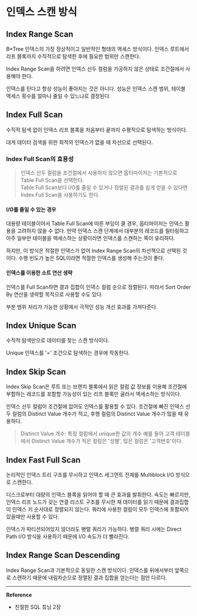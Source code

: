 # 인덱스 스캔 방식
## Index Range Scan
B*Tree 인덱스의 가장 정상적이고 일반적인 형태의 액세스 방식이다.
인덱스 루트에서 리프 블록까지 수직적으로 탐색한 후에 필요한 범위만 스캔한다.

Index Range Scan을 하려면 인덱스 선두 컬럼을 가공하지 않은 상태로 조건절에서 사용해야 한다.

인덱스를 탄다고 항상 성능이 좋아지는 것은 아니다.
성능은 인덱스 스캔 범위, 테이블 액세스 횟수를 얼마나 줄일 수 있느냐로 결정된다.

## Index Full Scan
수직적 탐색 없이 인덱스 리프 블록을 처음부터 끝까지 수평적으로 탐색하는 방식이다.

대게 데이터 검색을 위한 최적의 인덱스가 없을 때 차선으로 선택된다.

### Index Full Scan의 효용성
> 인덱스 선두 컬럼을 조건절에서 사용하지 않으면 옵티마이저는 기본적으로 Table Full Scan을 선택한다.<br>
> Table Full Scan보다 I/O를 줄일 수 있거나 정렬된 결과를 쉽게 얻을 수 있다면 Index Full Scan을 사용하기도 한다.

#### I/O를 줄일 수 있는 경우
대용량 테이블이어서 Table Full Scan에 따른 부담이 클 경우, 옵티마이저는 인덱스 활용을 고려하지 않을 수 없다.
만약 인덱스 스캔 단계에서 대부분의 레코드를 필터링하고 아주 일부만 테이블을 액세스하는 상황이라면 인덱스를 스캔하는 쪽이 유리하다.

하지만, 이 방식은 적절한 인덱스가 없어 Index Range Scan의 차선책으로 선택된 것이다.
수행 빈도가 높은 SQL이라면 적절한 인덱스를 생성해 주는것이 좋다.

#### 인덱스를 이용한 소트 연산 생략
인덱스를 Full Scan하면 결과 집합이 인덱스 컬럼 순으로 정렬된다.
따라서 Sort Order By 연산을 생략할 목적으로 사용할 수도 있다.

부분 범위 처리가 가능한 상황에서 극적인 성능 개선 효과를 가져다준다.

## Index Unique Scan
수직적 탐색만으로 데이터를 찾는 스캔 방식이다.

Unique 인덱스를 '=' 조건으로 탐색하는 경우에 작동한다.

## Index Skip Scan
Index Skip Scan은 루트 또는 브랜치 블록에서 읽은 컬럼 값 정보를 이용해 조건절에 부합하는 레코드를 포함할 가능성이 있는 리프 블록만 골라서 액세스하는 방식이다.

인덱스 선두 컬럼이 조건절에 없어도 인덱스를 활용할 수 있다.
조건절에 빠진 인덱스 선두 컬럼의 Distinct Value 개수가 적고, 후행 컬럼의 Distinct Value 개수가 많을 때 유용하다.

> Distinct Value 개수: 특정 컬럼에서 unique한 값의 개수
> 예를 들어 고객 테이블에서 Distinct Value 개수가 적은 컬럼은 '성별', 많은 컬럼은 '고객번호'이다.

## Index Fast Full Scan
논리적인 인덱스 트리 구조를 무시하고 인덱스 세그먼트 전체를 Multiblock I/O 방식으로 스캔한다.

디스크로부터 대량의 인덱스 블록을 읽어야 할 때 큰 효과를 발휘한다.
속도는 빠르지만, 인덱스 리프 노드가 갖는 연결 리스트 구조를 무시한 채 데이터를 읽기 때문에 결과집합이 인덱스 키 순서대로 정렬되지 않는다.
쿼리에 사용한 컬럼이 모두 인덱스에 포함되어 있을때만 사용할 수 있다.

인덱스가 파티션되어있지 않더라도 병렬 쿼리가 가능하다.
병렬 쿼리 시에는 Direct Path I/O 방식을 사용하기 때문에 I/O 속도가 더 빨라진다.

## Index Range Scan Descending
Index Range Scan과 기본적으로 동일한 스캔 방식이다.
인덱스를 뒤에서부터 앞쪽으로 스캔하기 때문에 내림차순으로 정렬된 결과 집합을 얻는다는 점만 다르다.

---
**Reference**<br>
- 친절한 SQL 튜닝 2장
